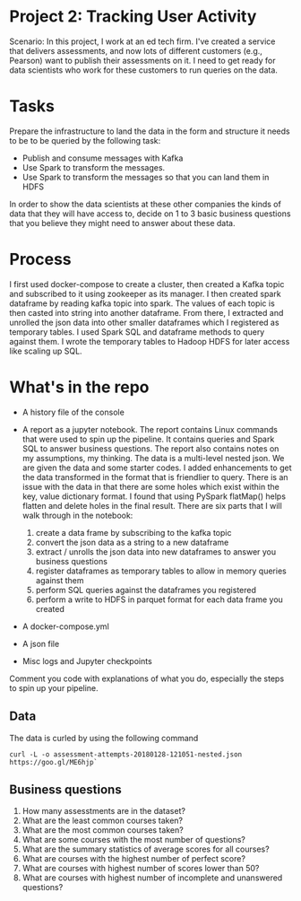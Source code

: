 # Project 2: Tracking User Activity

Scenario:
In this project, I work at an ed tech firm. I've created a service that
delivers assessments, and now lots of different customers (e.g., Pearson) want
to publish their assessments on it. I need to get ready for data scientists
who work for these customers to run queries on the data. 

# Tasks

Prepare the infrastructure to land the data in the form and structure it needs
to be to be queried by the following task:

- Publish and consume messages with Kafka
- Use Spark to transform the messages. 
- Use Spark to transform the messages so that you can land them in HDFS

In order to show the data scientists at these other companies the kinds of data
that they will have access to, decide on 1 to 3 basic business questions that
you believe they might need to answer about these data.


# Process 
I first used docker-compose to create a cluster, then created a Kafka topic and subscribed to it using zookeeper as its manager.
I then created spark dataframe by reading kafka topic into spark. The values of each topic is then casted into string into another dataframe. 
From there, I extracted and unrolled the json data into other smaller dataframes which I registered as temporary tables. I used Spark SQL and 
dataframe methods to query against them. I wrote the temporary tables to Hadoop HDFS for later access like scaling up SQL. 


# What's in the repo 

- A history file of the console 

- A report as a jupyter notebook.
  The report contains Linux commands that were used to spin up the pipeline.
  It contains queries and Spark SQL to answer business questions.
  The report also contains notes on my assumptions, my thinking.
  The data is a multi-level nested json. We are given the data and some starter codes.
  I added enhancements to get the data transformed in the format that is friendlier to query.
  There is an issue with the data in that there are some holes which exist within the key, value
  dictionary format. I found that using PySpark flatMap() helps flatten and delete holes in the final result.
  There are six parts that I will walk through in the notebook:  
  
  1) create a data frame by subscribing to the kafka topic
  2) convert the json data as a string to a new dataframe
  3) extract / unrolls the json data into new dataframes to answer you business questions
  4) register dataframes as temporary tables to allow in memory queries against them
  5) perform SQL queries against the dataframes you registered
  6) perform a write to HDFS in parquet format for each data frame you created
 
- A docker-compose.yml

- A json file 

- Misc logs and Jupyter checkpoints

Comment you code with explanations of what you do, especially the steps to spin up your pipeline.


## Data

The data is curled by using the following command 
```
curl -L -o assessment-attempts-20180128-121051-nested.json https://goo.gl/ME6hjp`
```

## Business questions

1. How many assesstments are in the dataset?
2. What are the least common courses taken?
3. What are the most common courses taken?
4. What are some courses with the most number of questions?
5. What are the summary statistics of average scores for all courses? 
6. What are courses with the highest number of perfect score?
7. What are courses with highest number of scores lower than 50?
8. What are courses with highest number of incomplete and unanswered questions?

